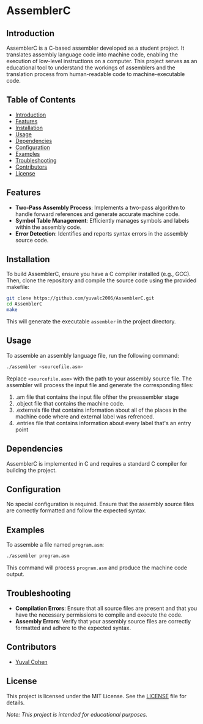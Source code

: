 # AssemblerC

## Introduction

AssemblerC is a C-based assembler developed as a student project. It translates assembly language code into machine code, enabling the execution of low-level instructions on a computer. This project serves as an educational tool to understand the workings of assemblers and the translation process from human-readable code to machine-executable code.

## Table of Contents

- [Introduction](#introduction)
- [Features](#features)
- [Installation](#installation)
- [Usage](#usage)
- [Dependencies](#dependencies)
- [Configuration](#configuration)
- [Examples](#examples)
- [Troubleshooting](#troubleshooting)
- [Contributors](#contributors)
- [License](#license)

## Features

- **Two-Pass Assembly Process**: Implements a two-pass algorithm to handle forward references and generate accurate machine code.
- **Symbol Table Management**: Efficiently manages symbols and labels within the assembly code.
- **Error Detection**: Identifies and reports syntax errors in the assembly source code.

## Installation

To build AssemblerC, ensure you have a C compiler installed (e.g., GCC). Then, clone the repository and compile the source code using the provided makefile:

```bash
git clone https://github.com/yuvalc2006/AssemblerC.git
cd AssemblerC
make
```

This will generate the executable `assembler` in the project directory.

## Usage

To assemble an assembly language file, run the following command:

```bash
./assembler <sourcefile.asm>
```

Replace `<sourcefile.asm>` with the path to your assembly source file. The assembler will process the input file and generate the corresponding files:
  1. .am file that contains the input file ofther the preassembler stage
  2. .object file that contains the machine code.
  3. .externals file that contains information about all of the places in the machine code where and external label was refrenced.
  4. .entries file that contains information about every label that's an entry point

## Dependencies

AssemblerC is implemented in C and requires a standard C compiler for building the project.

## Configuration

No special configuration is required. Ensure that the assembly source files are correctly formatted and follow the expected syntax.

## Examples

To assemble a file named `program.asm`:

```bash
./assembler program.asm
```

This command will process `program.asm` and produce the machine code output.

## Troubleshooting

- **Compilation Errors**: Ensure that all source files are present and that you have the necessary permissions to compile and execute the code.
- **Assembly Errors**: Verify that your assembly source files are correctly formatted and adhere to the expected syntax.

## Contributors

- [Yuval Cohen](https://github.com/yuvalc2006)

## License

This project is licensed under the MIT License. See the [LICENSE](LICENSE) file for details.

*Note: This project is intended for educational purposes.* 
